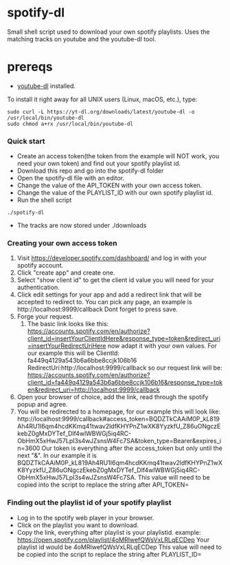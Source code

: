# spotify-dl
Small shell script used to download your own spotify playlists. Uses the matching tracks on youtube and the youtube-dl tool.

# prereqs
- [youtube-dl](https://github.com/ytdl-org/youtube-dl) installed.

To install it right away for all UNIX users (Linux, macOS, etc.), type:
```shell script
sudo curl -L https://yt-dl.org/downloads/latest/youtube-dl -o /usr/local/bin/youtube-dl
sudo chmod a+rx /usr/local/bin/youtube-dl
```


### Quick start
- Create an access token(the token from the example will NOT work, you need your own token) and find out your spotify playlist id.
- Download this repo and go into the spotify-dl folder
- Open the spotify-dl file with an editor. 
- Change the value of the API_TOKEN with your own access token.   
- Change the value of the PLAYLIST_ID with our own spotify playlist id.
- Run the shell script
```shell
./spotify-dl
```
- The tracks are now stored under ./downloads


### Creating your own access token
1. Visit https://developer.spotify.com/dashboard/ and log in with your spotify account.
2. Click "create app" and create one.
3. Select "show client id" to get the client id value you will need for your
authentication.
4. Click edit settings for your app and add a redirect link that will be
accepted to redirect to. You can pick any page, an example is http://localhost:9999/callback
Dont forget to press save.
5. Forge your request. 
    1. The basic link looks like this:
      https://accounts.spotify.com/en/authorize?client_id=insertYourClientIdHere&response_type=token&redirect_uri=insertYourRedirectUriHere
      now adapt it with your own values. For our example this will be ClientId: fa449q4129a543b6a6bbe8ccjk106b16 RedirectUri:http://localhost:9999/callback
      so our request link will be: 
      https://accounts.spotify.com/en/authorize?client_id=fa449q4129a543b6a6bbe8ccjk106b16&response_type=token&redirect_uri=http://localhost:9999/callback
6. Open your browser of choice, add the link, read through the spotify popup and agree.
7. You will be redirected to a homepage, for our example this will look like:
    http://localhost:9999/callback#access_token=BQDZTkCAAiM0P_kL819Ah4RU1I6qm4hcdKKmq41twav2ldfKHYPnZ1wXK8YyzkfU_Z86uONgczEkebZ0gMxDYTef_Dlf4wlWBWGj5iq4RC-ObHmX5xHwJ57LpI3s4wJZsnsW4Fc7SA&token_type=Bearer&expires_in=3600
   Our token is everything after the access_token but only until the next "&". In our example it is BQDZTkCAAiM0P_kL819Ah4RU1I6qm4hcdKKmq41twav2ldfKHYPnZ1wXK8YyzkfU_Z86uONgczEkebZ0gMxDYTef_Dlf4wlWBWGj5iq4RC-ObHmX5xHwJ57LpI3s4wJZsnsW4Fc7SA. This value will need to be copied into the script to replace the string after API_TOKEN=


### Finding out the playlist id of your spotify playlist
- Log in to the spotify web player in your browser.
- Click on the playlist you want to download.
- Copy the link, everything after playlist is your playlistid.
example:
https://open.spotify.com/playlist/4oMRIwefQWsVxLRLqECDep
Your playlist id would be 4oMRIwefQWsVxLRLqECDep
This value will need to be copied into the script to replace the string after PLAYLIST_ID=
